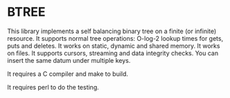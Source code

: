 # BTREE

This library implements a self balancing binary tree on a finite (or infinite)
resource. It supports normal tree operations: O-log-2 lookup times for
gets, puts and deletes. It works on static, dynamic and shared memory.
It works on files. It supports cursors, streaming and data integrity checks.
You can insert the same datum under multiple keys.

It requires a C compiler and make to build.

It requires perl to do the testing.

